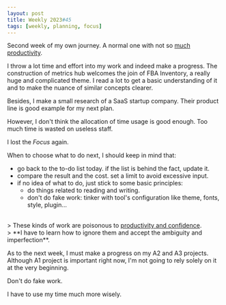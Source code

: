 ```yaml
---
layout: post
title: Weekly 2023#45
tags: [weekly, planning, focus]
---
```

Second week of my own journey. A normal one with not so [much productivity](baidu.com). 

I throw a lot time and effort into my work and indeed make a progress. The construction of metrics hub welcomes the join of FBA Inventory, a really huge and complicated theme. I read a lot to get a basic understanding of it and to make the nuance of similar concepts clearer. 

Besides, I make a small research of a SaaS startup company. Their product line is good example for my next plan. 

However, I don't think the allocation of time usage is good enough. Too much time is wasted on useless staff. 

I lost the *Focus* again. 

When to choose what to do next, I should keep in mind that: 

- go back to the to-do list today. if the list is behind the fact, update it.
- compare the result and the cost. set a limit to avoid excessive input.
- if no idea of what to do, just stick to some basic principles:
   - do things related to reading and writing.
   - don't do fake work: tinker with tool's configuration like theme, fonts, style, plugin... 
<br>
> These kinds of work are poisonous to <u>productivity and confidence</u>. 
<br>
> **I have to learn how to ignore them and accept the ambiguity and imperfection**. 

As to the next week, I must make a progress on my A2 and A3 projects. Although A1 project is important right now, I'm not going to rely solely on it at the very beginning. 

Don't do fake work. 

I have to use my time much more wisely.

